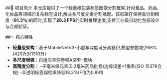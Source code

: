 ##📌 项目简介
本仓库提供了一个轻量级包装标签图像分割框架,针对食品、药品、化妆品等领域的复杂标签设计,解决多尺度元素分割难题。该框架在保持高分割精度（**81.3%**)的同时,实现了**28.3 FPS**的实时推理速度,支持工业级自动化包装设计与合规验证。


##✨ 核心特性
- **轻量级架构**：基于MobileNetV3-小型与深度可分离卷积,模型参数减少68%(420万对1310万)
- **多尺度增强**：自适应空洞卷积ASPP+模块
- **高精度分割**：
  -子毫米级元素(0.2毫米药品批号)边缘误差<1像素(ISO 15378合规)
  -半透明标签误检率降低18.3%(F值为0.891)
